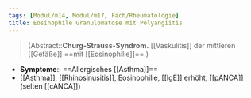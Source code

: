 ```yaml
---
tags: [Modul/m14, Modul/m17, Fach/Rheumatologie]
title: Eosinophile Granulomatose mit Polyangiitis
---
```

> (Abstract::**Churg-Strauss-Syndrom.** [[Vaskulitis]] der mittleren [[Gefäße]] ==mit [[Eosinophilie]]==.)
- **Symptome**:: ==Allergisches [[Asthma]]==
- [[Asthma]], [[Rhinosinusitis]], Eosinophilie, [[IgE]] erhöht, [[pANCA]] (selten [[cANCA]])